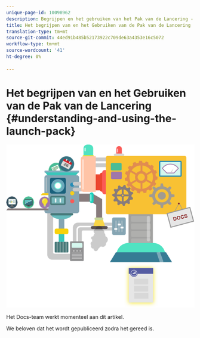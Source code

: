 ```yaml
---
unique-page-id: 10098962
description: Begrijpen en het gebruiken van het Pak van de Lancering - Marketo Docs - de Documentatie van het Product
title: Het begrijpen van en het Gebruiken van de Pak van de Lancering
translation-type: tm+mt
source-git-commit: 44ed91b485b52173922c709de63a4353e16c5072
workflow-type: tm+mt
source-wordcount: '41'
ht-degree: 0%

---
```



# Het begrijpen van en het Gebruiken van de Pak van de Lancering {#understanding-and-using-the-launch-pack}

![](assets/coming-soon.png)

Het Docs-team werkt momenteel aan dit artikel.

We beloven dat het wordt gepubliceerd zodra het gereed is.
